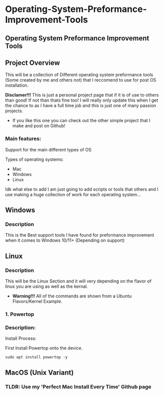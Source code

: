 # Operating-System-Preformance-Improvement-Tools
## Operating System Preformance Improvement Tools
## Project Overview
This will be a collection of Different operating system preformance tools (Some created by me and others not) that I reccomend to use for post OS installation.


**Disclamer!!!** This is just a personal project page that if it is of use to others than good! If not than thats fine too! I will really only update this when I get the chance to as I have a full time job and this is just one of many passion projects.
- If you like this one you can check out the other simple project that I make and post on Github!
### Main features:
Support for the main different types of OS

Types of operating systems:
- Mac 
- Windows
- Linux


Idk what else to add I am just going to add scripts or tools that others and I use making a huge collection of work for each operating system...


## Windows
### Description
This is the Best support tools I have found for preformance improvement when it comes to Windows 10/11+ (Depending on support)


## Linux
### Description
This will be the Linux Section and it will very depending on the flavor of linux you are using as well as the kernal.
- **Warning!!!** All of the commands are shown from a Ubuntu Flavors/Kernel Example.



### 1. Powertop
### Description:


Install Process:

First Install Powertop onto the device.

```sudo apt install powertop -y ```




## MacOS (Unix Variant)
### TLDR: Use my 'Perfect Mac Install Every Time' Github page
